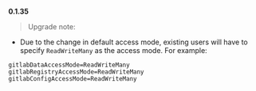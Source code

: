 **0.1.35**
> Upgrade note: 
* Due to the change in default access mode, existing users will have to specify `ReadWriteMany` as the access mode. For example:
```
gitlabDataAccessMode=ReadWriteMany
gitlabRegistryAccessMode=ReadWriteMany
gitlabConfigAccessMode=ReadWriteMany
```

